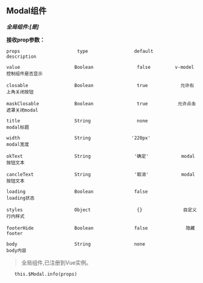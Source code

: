 ## Modal组件

***全局组件:[是]***

**接收prop参数：**

    props                     type                 default          description

    value                    Boolean                false         v-model控制组件是否显示

    closable                 Boolean                true            允许右上角关闭按钮

    maskClosable             Boolean                true           允许点击遮罩关闭modal

    title                    String                 none              modal标题

    width                    String               '220px'             modal宽度

    okText                   String                '确定'            modal按钮文本

    cancleText               String                '取消'            modal按钮文本

    loading                  Boolean               false             loading状态

    styles                   Object                 {}               自定义行内样式

    footerHide               Boolean               false              隐藏footer

    body                     String                none                body内容


  > 全局组件,已注册到Vue实例。


 ```
    this.$Modal.info(props)

 ```